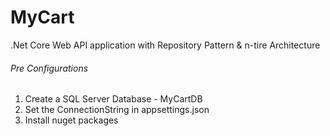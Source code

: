 # MyCart
.Net Core Web API application with Repository Pattern &amp; n-tire Architecture

###### Pre Configurations

1. Create a SQL Server Database - MyCartDB
2. Set the ConnectionString in appsettings.json
3. Install nuget packages 
